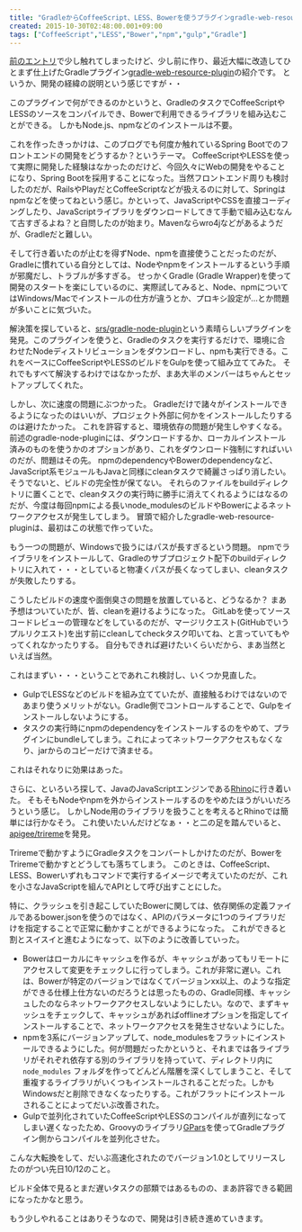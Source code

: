 ```yaml
---
title: "GradleからCoffeeScript、LESS、Bowerを使うプラグインgradle-web-resource-plugin"
created: 2015-10-30T02:48:00.001+09:00
tags: ["CoffeeScript","LESS","Bower","npm","gulp","Gradle"]
---
```

[前のエントリ](/ja/post/2015/10/gradle-28spock/)で少し触れてしまったけど、少し前に作り、最近大幅に改造してひとまず仕上げたGradleプラグイン[gradle-web-resource-plugin](https://github.com/ksoichiro/gradle-web-resource-plugin)の紹介です。
というか、開発の経緯の説明という感じですが・・

このプラグインで何ができるのかというと、GradleのタスクでCoffeeScriptやLESSのソースをコンパイルでき、Bowerで利用できるライブラリを組み込むことができる。
しかもNode.js、npmなどのインストールは不要。
<!--more-->

これを作ったきっかけは、このブログでも何度か触れているSpring Bootでのフロントエンドの開発をどうするか？というテーマ。
CoffeeScriptやLESSを使って実際に開発した経験はなかったのだけど、今回久々にWebの開発をやることになり、Spring Bootを採用することになった。当然フロントエンド周りも検討したのだが、RailsやPlayだとCoffeeScriptなどが扱えるのに対して、Springはnpmなどを使ってねという感じ。かといって、JavaScriptやCSSを直接コーディングしたり、JavaScriptライブラリをダウンロードしてきて手動で組み込むなんて古すぎるよね？と自問したのが始まり。Mavenならwro4jなどがあるようだが、Gradleだと難しい。

そして行き着いたのが止むを得ずNode、npmを直接使うことだったのだが、Gradleに慣れている自分としては、Nodeやnpmをインストールするという手順が邪魔だし、トラブルが多すぎる。
せっかくGradle (Gradle Wrapper)を使って開発のスタートを楽にしているのに、実際試してみると、Node、npmについてはWindows/Macでインストールの仕方が違うとか、プロキシ設定が...とか問題が多いことに気づいた。

解決策を探していると、[srs/gradle-node-plugin](https://github.com/srs/gradle-node-plugin)という素晴らしいプラグインを発見。このプラグインを使うと、Gradleのタスクを実行するだけで、環境に合わせたNodeディストリビューションをダウンロードし、npmも実行できる。これをベースにCoffeeScriptやLESSのビルドをGulpを使って組み立ててみた。
それでもすべて解決するわけではなかったが、まあ大半のメンバーはちゃんとセットアップしてくれた。

しかし、次に速度の問題にぶつかった。
Gradleだけで諸々がインストールできるようになったのはいいが、プロジェクト外部に何かをインストールしたりするのは避けたかった。
これを許容すると、環境依存の問題が発生しやすくなる。
前述のgradle-node-pluginには、ダウンロードするか、ローカルインストール済みのものを使うかのオプションがあり、これをダウンロード強制にすればいいのだが、問題はその先。
npmのdependencyやBowerのdependencyなど、JavaScript系モジュールもJavaと同様にcleanタスクで綺麗さっぱり消したい。
そうでないと、ビルドの完全性が保てない。
それらのファイルをbuildディレクトリに置くことで、cleanタスクの実行時に勝手に消えてくれるようにはなるのだが、今度は毎回npmによる長いnode_modulesのビルドやBowerによるネットワークアクセスが発生してしまう。
冒頭で紹介したgradle-web-resource-pluginは、最初はこの状態で作っていた。

もう一つの問題が、Windowsで扱うにはパスが長すぎるという問題。
npmでライブラリをインストールして、Gradleのサブプロジェクト配下のbuildディレクトリに入れて・・・としていると物凄くパスが長くなってしまい、cleanタスクが失敗したりする。

こうしたビルドの速度や面倒臭さの問題を放置していると、どうなるか？
まあ予想はついていたが、皆、cleanを避けるようになった。
GitLabを使ってソースコードレビューの管理などをしているのだが、マージリクエスト(GitHubでいうプルリクエスト)を出す前にcleanしてcheckタスク叩いてね、と言っていてもやってくれなかったりする。
自分もできれば避けたいくらいだから、まあ当然といえば当然。

これはまずい・・・ということであれこれ検討し、いくつか見直した。

* GulpでLESSなどのビルドを組み立てていたが、直接触るわけではないのであまり使うメリットがない。Gradle側でコントロールすることで、Gulpをインストールしないようにする。
* タスクの実行時にnpmのdependencyをインストールするのをやめて、プラグインにbundleしてしまう。これによってネットワークアクセスもなくなり、jarからのコピーだけで済ませる。

これはそれなりに効果はあった。

さらに、といろいろ探して、JavaのJavaScriptエンジンである[Rhino](https://github.com/mozilla/rhino)に行き着いた。
そもそもNodeやnpmを外からインストールするのをやめたほうがいいだろうという感じ。
しかしNode用のライブラリを扱うことを考えるとRhinoでは簡単には行かなそう。
これ使いたいんだけどなぁ・・と二の足を踏んでいると、[apigee/trireme](https://github.com/apigee/trireme)を発見。

Triremeで動かすようにGradleタスクをコンバートしかけたのだが、BowerをTriremeで動かすとどうしても落ちてしまう。
このときは、CoffeeScript、LESS、Bowerいずれもコマンドで実行するイメージで考えていたのだが、これを小さなJavaScriptを組んでAPIとして呼び出すことにした。

特に、クラッシュを引き起こしていたBowerに関しては、依存関係の定義ファイルであるbower.jsonを使うのではなく、APIのパラメータに1つのライブラリだけを指定することで正常に動かすことができるようになった。
これができると割とスイスイと進むようになって、以下のように改善していった。

* Bowerはローカルにキャッシュを作るが、キャッシュがあってもリモートにアクセスして変更をチェックしに行ってしまう。これが非常に遅い。これは、Bowerが特定のバージョンではなくてバージョンxx以上、のような指定ができる仕様上仕方ないのだろうとは思ったものの、Gradle同様、キャッシュしたのならネットワークアクセスしないようにしたい。なので、まずキャッシュをチェックして、キャッシュがあればofflineオプションを指定してインストールすることで、ネットワークアクセスを発生させないようにした。
* npmを3系にバージョンアップして、node_modulesをフラットにインストールできるようにした。何が問題だったかというと、それまでは各ライブラリがそれぞれ依存する別のライブラリを持っていて、ディレクトリ内に `node_modules` フォルダを作ってどんどん階層を深くしてしまうこと、そして重複するライブラリがいくつもインストールされることだった。しかもWindowsだと削除できなくなったりする。これがフラットにインストールされることによってだいぶ改善された。
* Gulpで並列化されていたCoffeeScriptやLESSのコンパイルが直列になってしまい遅くなったため、Groovyのライブラリ[GPars](https://github.com/GPars/GPars)を使ってGradleプラグイン側からコンパイルを並列化させた。

こんな大転換をして、だいぶ高速化されたのでバージョン1.0としてリリースしたのがつい先日10/12のこと。

ビルド全体で見るとまだ遅いタスクの部類ではあるものの、まあ許容できる範囲になったかなと思う。

もう少しやれることはありそうなので、開発は引き続き進めていきます。
